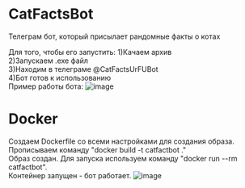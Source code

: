 # CatFactsBot
Телеграм бот, который присылает рандомные факты о котах

Для того, чтобы его запустить:
1)Качаем архив\
2)Запускаем .exe файл\
3)Находим в телеграме @CatFactsUrFUBot\
4)Бот готов к использованию\
Пример работы бота:
![image](https://github.com/user-attachments/assets/70c7d051-cf4d-4027-be59-fd5ffb47267b)

# Docker 
Создаем Dockerfile со всеми настройками для создания образа.\
Прописываем команду "docker build -t catfactbot ."\
Образ создан. Для запуска используем команду "docker run --rm catfactbot".\
Контейнер запущен - бот работает.
![image](https://github.com/user-attachments/assets/c2d40b1e-4b7b-41f6-b6a3-efab9b6a36d0)

